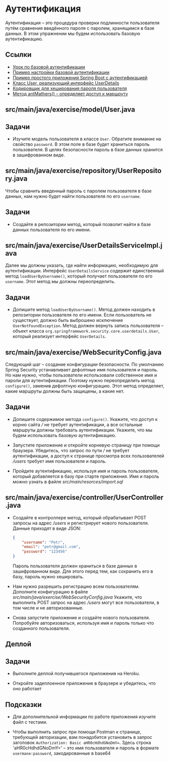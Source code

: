 # Аутентификация

Аутентификация – это процедура проверки подлинности пользователя путём сравнения введённого пароля с паролем, хранящимся в базе данных. В этом упражнении мы будем использовать базовую аутентификацию.

## Ссылки

* [Урок по базовой аутентификации](https://ru.hexlet.io/courses/http_protocol/lessons/basic_auth/theory_unit)
* [Пример настройки базовой аутентификации](https://www.baeldung.com/java-config-spring-security#HTTP=)
* [Пример простого приложения Spring Boot с аутентификацией](https://spring.io/guides/gs/securing-web/)
* [Класс User, реализующий интерфейс UserDetails](https://docs.spring.io/spring-security/site/docs/current/api/org/springframework/security/core/userdetails/User.html#<init>(java.lang.String,java.lang.String,java.util.Collection))
* [Кодировщик для хеширования пароля пользователя](https://docs.spring.io/spring-security/site/docs/4.2.4.RELEASE/apidocs/org/springframework/security/crypto/password/PasswordEncoder.html)
* [Метод antMathers() – определяет доступ к маршруту](https://docs.spring.io/spring-security/site/docs/current/api/org/springframework/security/config/annotation/web/AbstractRequestMatcherRegistry.html#antMatchers(org.springframework.http.HttpMethod,java.lang.String...))

## src/main/java/exercise/model/User.java

## Задачи

* Изучите модель пользователя в классе `User`. Обратите внимание на свойство `password`. В этом поле в базе будет храниться пароль пользователя. В целях безопасности пароль в базе данных хранится в зашифрованном виде.

## src/main/java/exercise/repository/UserRepository.java

Чтобы сравнить введенный пароль с паролем пользователя в базе данных, нам нужно будет найти пользователя по его `username`.

## Задачи

* Создайте в репозитории метод, который позволит найти в базе данных пользователя по его имени.

## src/main/java/exercise/UserDetailsServiceImpl.java

Далее мы должны указать, где найти информацию, необходимую для аутентификации. Интерфейс `UserDetailsService` содержит единственный метод `loadUserByUsername()`, который получает пользователя по его `username`. Этот метод мы должны переопределить.

## Задачи

* Допишите метод `loadUserByUsername()`. Метод должен находить в репозитории пользователя по его имени. Если пользователь не существует, должно быть выброшено исключение `UserNotFoundException`. Метод должен вернуть запись пользователя – объект класса `org.springframework.security.core.userdetails.User`, который реализует интерфейс `UserDetails`.

## src/main/java/exercise/WebSecurityConfig.java

Следующий шаг – создание конфигурации безопасности. По умолчанию Spring Security устанавливает дефолтные имя пользователя и пароль. Но нам нужно, чтобы пользователи использовали собственное имя и пароли для аутентификации. Поэтому нужно переопределить метод `configure()`, заменив дефолтную конфигурацию. Этот метод определяет, какие маршруты должны быть защищены, а какие нет.

## Задачи

* Допишите содержимое метода `configure()`. Укажите, что доступ к корню сайта */* не требует аутентификации, а все остальные маршруты должны требовать аутентификации. Укажите, что мы будем использовать базовую аутентификацию.

* Запустите приложение и откройте корневую страницу при помощи браузера. Убедитесь, что запрос по пути */* не требует аутентификации, а доступ к странице просмотра всех пользователей */users* требует имя пользователя и пароль.

* Пройдите аутентификацию, используя имя и пароль пользователя, который добавляется в базу при старте приложения. Имя и пароль можно узнать в файле *src/main/resorces/import.sql*

## src/main/java/exercise/controller/UserController.java

* Создайте в контроллере метод, который обрабатывает POST запросы на адрес */users* и регистрирует нового пользователя. Данные приходят в виде JSON:

  ```json
  {
      "username": "Petr",
      "email": "petr@gmail.com",
      "password": "123456"
  }
  ```

  Пароль пользователя должен храниться в базе данных в зашифрованном виде. Для этого перед тем, как сохранить его в базу, пароль нужно хешировать.

* Нам нужно разрешить регистрацию всем пользователям. Дополните конфигурацию в файле *src/main/java/exercise/WebSecurityConfig.java* Укажите, что выполнить POST запрос на адрес */users* могут все пользователи, в том числе и не авторизованные.

* Снова запустите приложение и создайте нового пользователя. Попробуйте авторизоваться, используя имя и пароль только что созданного пользователя.

## Деплой

## Задачи

* Выполните деплой получившегося приложения на Heroku.

* Откройте задеплоенное приложение в браузере и убедитесь, что оно работает

## Подсказки

* Для дополнительной информации по работе приложения изучите файл с тестами.

* Чтобы выполнить запрос при помощи Postman к странице, требующей авторизации, вам понадобится установить в запрос заголовок `Authorization: Basic aHR0cHdhdGNoDmY=`. Здесь строка 'aHR0cHdhdGNoDmY=' – это имя пользователя и пароль в формате `usermane:password`, закодированные в base64
